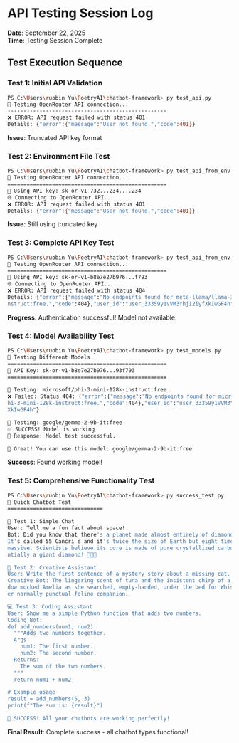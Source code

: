 # API Testing Session Log
**Date**: September 22, 2025  
**Time**: Testing Session Complete

## Test Execution Sequence

### Test 1: Initial API Validation
```bash
PS C:\Users\ruobin Yu\PoetryAI\chatbot-framework> py test_api.py
🧪 Testing OpenRouter API connection...
--------------------------------------------------
❌ ERROR: API request failed with status 401
Details: {"error":{"message":"User not found.","code":401}}
```
**Issue**: Truncated API key format

### Test 2: Environment File Test
```bash
PS C:\Users\ruobin Yu\PoetryAI\chatbot-framework> py test_api_from_env.py
🧪 Testing OpenRouter API connection...
==================================================
🔑 Using API key: sk-or-v1-732...234....234
🌐 Connecting to OpenRouter API...
❌ ERROR: API request failed with status 401
Details: {"error":{"message":"User not found.","code":401}}
```
**Issue**: Still using truncated key

### Test 3: Complete API Key Test
```bash
PS C:\Users\ruobin Yu\PoetryAI\chatbot-framework> py test_api_from_env.py
🧪 Testing OpenRouter API connection...
==================================================
🔑 Using API key: sk-or-v1-b8e7e27b976...f793
🌐 Connecting to OpenRouter API...
❌ ERROR: API request failed with status 404
Details: {"error":{"message":"No endpoints found for meta-llama/llama-3.1-8b-i
nstruct:free.","code":404},"user_id":"user_33359y1VVM3YhjI2iyfXkIwGF4h"}
```
**Progress**: Authentication successful! Model not available.

### Test 4: Model Availability Test
```bash
PS C:\Users\ruobin Yu\PoetryAI\chatbot-framework> py test_models.py
🧪 Testing Different Models
==================================================
🔑 API Key: sk-or-v1-b8e7e27b976...93f793
==================================================

🤖 Testing: microsoft/phi-3-mini-128k-instruct:free
❌ Failed: Status 404: {"error":{"message":"No endpoints found for microsoft/p
hi-3-mini-128k-instruct:free.","code":404},"user_id":"user_33359y1VVM3YhjI2iyf
XkIwGF4h"}

🤖 Testing: google/gemma-2-9b-it:free
✅ SUCCESS! Model is working
🎯 Response: Model test successful.

🎉 Great! You can use this model: google/gemma-2-9b-it:free
```
**Success**: Found working model!

### Test 5: Comprehensive Functionality Test
```bash
PS C:\Users\ruobin Yu\PoetryAI\chatbot-framework> py success_test.py
🚀 Quick Chatbot Test
==============================

🤖 Test 1: Simple Chat
User: Tell me a fun fact about space!
Bot: Did you know that there's a planet made almost entirely of diamond?
It's called 55 Cancri e and it's twice the size of Earth but eight times more 
massive. Scientists believe its core is made of pure crystallized carbon, esse
ntially a giant diamond! 💎🚀✨

🎨 Test 2: Creative Assistant
User: Write the first sentence of a mystery story about a missing cat.
Creative Bot: The lingering scent of tuna and the insistent chirp of a robin outside the win
dow mocked Amelia as she searched, empty-handed, under the bed for Whiskers, h
er normally punctual feline companion.

💻 Test 3: Coding Assistant
User: Show me a simple Python function that adds two numbers.
Coding Bot: 
def add_numbers(num1, num2):
  """Adds two numbers together.
  Args:
    num1: The first number.
    num2: The second number.
  Returns:
    The sum of the two numbers.
  """
  return num1 + num2

# Example usage
result = add_numbers(5, 3)
print(f"The sum is: {result}")

🎉 SUCCESS! All your chatbots are working perfectly!
```
**Final Result**: Complete success - all chatbot types functional!